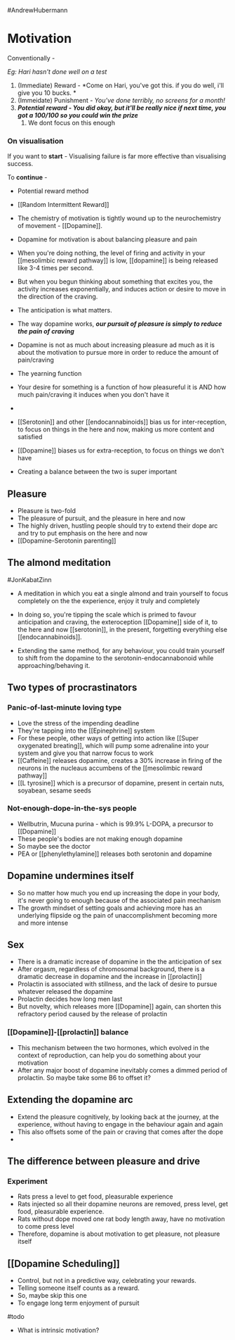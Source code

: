 
#AndrewHubermann 
# Motivation
Conventionally - 

*Eg: Hari hasn't done well on a test*
1. (Immediate) Reward - *Come on Hari, you've got this. if you do well, i'll give you 10 bucks. *
2. (Immeidate) Punishment - *You've done terribly, no screens for a month!*
3. ***Potential reward - *You did okay, but it'll be really nice if next time, you got a 100/100 so you could win the prize****
	1. We dont focus on this enough

### On visualisation
If you want to **start** - 
Visualising failure is far more effective than visualising success.

To **continue** - 
- Potential reward method 
- [[Random Intermittent Reward]]

- The chemistry of motivation is tightly wound up to the neurochemistry of movement - [[Dopamine]].
-  Dopamine for motivation is about balancing pleasure and pain
-  When you're doing nothing, the level of firing and activity in your [[mesolimbic reward pathway]] is low, [[dopamine]] is being released like 3-4 times per second.
-  But when you begun thinking about something that excites you, the activity increases exponentially, and induces action or desire to move in the direction of the craving. 
-  The anticipation is what matters.
-  The way dopamine works, ***our pursuit of pleasure is simply to reduce the pain of craving***
-  Dopamine is not as much about increasing pleasure ad much as it is about the motivation to pursue more in order to reduce the amount of pain/craving
- The yearning function
- Your desire for something is a function of how pleasureful it is AND how much pain/craving it induces when you don't have it
- 
- [[Serotonin]] and other [[endocannabinoids]] bias us for inter-reception, to focus on things in the here and now, making us more content and satisfied
- [[Dopamine]] biases us for extra-reception, to focus on things we don't have
- Creating a balance between the two is super important

## Pleasure
- Pleasure is two-fold
- The pleasure of pursuit, and the pleasure in here and now
- The highly driven, hustling people should try to extend their dope arc and try to put emphasis on the here and now
- [[Dopamine-Serotonin parenting]]
## The almond meditation
#JonKabatZinn
- A meditation in which you eat a single almond and train yourself to focus completely on the the experience, enjoy it truly and completely
- In doing so, you're tipping the scale which is primed to favour anticipation and craving, the exteroception [[Dopamine]] side of it, to the here and now [[serotonin]], in the present, forgetting everything else [[endocannabinoids]].

- Extending the same method, for any behaviour, you could train yourself to shift from the dopamine to the serotonin-endocannabonoid while approaching/behaving it.

## Two types of procrastinators
### Panic-of-last-minute loving type
- Love the stress of the impending deadline
- They're tapping into the [[Epinephrine]] system
- For these people, other ways of getting into action like [[Super oxygenated breating]], which will pump some adrenaline into your system and give you that narrow focus to work
- [[Caffeine]] releases dopamine, creates a 30% increase in firing of the neurons in the nucleaus accumbens of the [[mesolimbic reward pathway]] 
- [[L tyrosine]] which is a precursor of dopamine, present in certain nuts, soyabean, sesame seeds

### Not-enough-dope-in-the-sys people
- Wellbutrin, Mucuna purina - which is 99.9% L-DOPA, a precursor to [[Dopamine]]
- These people's bodies are not making enough dopamine
- So maybe see the doctor
- PEA or [[phenylethylamine]] releases both serotonin and dopamine

## Dopamine undermines itself
- So no matter how much you end up increasing the dope in your body, it's never going to enough because of the associated pain mechanism
- The growth mindset of setting goals and achieving more has an underlying flipside og the pain of unaccomplishment becoming more and more intense

## Sex
- There is a dramatic increase of dopamine in the the anticipation of sex
- After orgasm, regardless of chromosomal background, there is a dramatic decrease in dopamine and the increase in [[prolactin]]
- Prolactin is associated with stillness, and the lack of desire to pursue whatever released the dopamine
- Prolactin decides how long men last
-  But novelty, which releases more [[Dopamine]] again, can shorten this refractory period caused by the release of prolactin

### [[Dopamine]]-[[prolactin]] balance
- This mechanism between the two hormones, which evolved in the context of reproduction, can help you do something about your motivation
- After any major boost of dopamine inevitably comes a dimmed period of prolactin. So maybe take some B6 to offset it?

## Extending the dopamine arc
- Extend the pleasure cognitively, by looking back at the journey, at the experience, without having to engage in the behaviour again and again
- This also offsets some of the pain or craving that comes after the dope
-

## The difference between pleasure and drive
### Experiment
- Rats press a level to get food, pleasurable experience
- Rats injected so all their dopamine neurons are removed, press level, get food, pleasurable experience.
- Rats without dope moved one rat body length away, have no motivation to come press level
- Therefore, dopamine is about motivation to get pleasure, not pleasure itself

## [[Dopamine Scheduling]]

- Control, but not in a predictive way, celebrating your rewards. 
- Telling someone itself counts as a reward.
- So, maybe skip this one
- To engage long term enjoyment of pursuit


#todo 
- What is intrinsic motivation?
